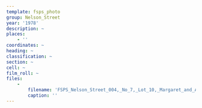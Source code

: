 ```yaml
---
template: fsps_photo
group: Nelson_Street
year: '1978'
description: ~
places:
    - ''
coordinates: ~
heading: ~
classification: ~
section: ~
cell: ~
film_roll: ~
files:
    -
        filename: 'FSPS_Nelson_Street_004,_No_7,_Lot_10,_Margaret_and_Ann_J_Angove,_17-9-D,_1978.png'
        caption: ''
---
```

